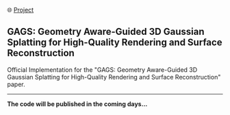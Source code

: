 <p align="left">
    🌐 <a href="https://VerseWei.github.io/GAGS/" target="_blank">Project</a>
</p>

## GAGS: Geometry Aware-Guided 3D Gaussian Splatting for High-Quality Rendering and Surface Reconstruction

Official Implementation for the "GAGS: Geometry Aware-Guided 3D Gaussian Splatting for High-Quality Rendering and Surface Reconstruction" paper.  


___
**The code will be published in the coming days...**

